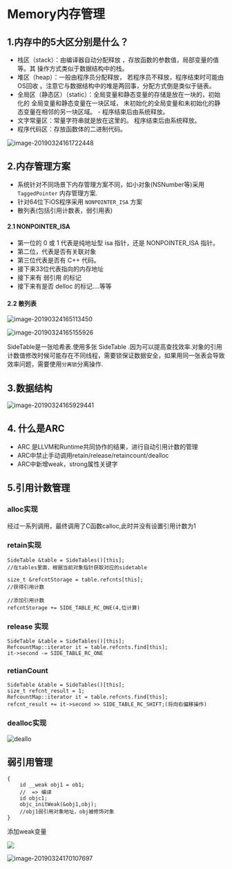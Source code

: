 # Memory内存管理

## 1.内存中的5大区分别是什么？
* 栈区（stack）：由编译器自动分配释放 ，存放函数的参数值，局部变量的值等。其 操作方式类似于数据结构中的栈。
* 堆区（heap）：一般由程序员分配释放， 若程序员不释放，程序结束时可能由OS回收 。注意它与数据结构中的堆是两回事，分配方式倒是类似于链表。
* 全局区（静态区）（static）：全局变量和静态变量的存储是放在一块的，初始化的 全局变量和静态变量在一块区域， 未初始化的全局变量和未初始化的静态变量在相邻的另一块区域。 - 程序结束后由系统释放。
* 文字常量区：常量字符串就是放在这里的。 程序结束后由系统释放。
* 程序代码区：存放函数体的二进制代码。

![image-20190324161722448](http://sylarimage.oss-cn-shenzhen.aliyuncs.com/2019-03-24-085314.jpg)


## 2.内存管理方案
* 系统针对不同场景下内存管理方案不同，如小对象(NSNumber等)采用 `TaggedPointer` 内存管理方案.
* 针对64位下iOS程序采用 `NONPOINTER_ISA` 方案
* 散列表(包括引用计数表，弱引用表)

#### 2.1 NONPOINTER_ISA
* 第一位的 0 或 1 代表是纯地址型 isa 指针，还是 NONPOINTER_ISA 指针。
* 第二位，代表是否有关联对象
* 第三位代表是否有 C++ 代码。
* 接下来33位代表指向的内存地址
* 接下来有 弱引用 的标记
* 接下来有是否 delloc 的标记....等等

#### 2.2 散列表

![image-20190324165113450](http://sylarimage.oss-cn-shenzhen.aliyuncs.com/2019-03-24-085318.jpg)

![image-20190324165155926](http://sylarimage.oss-cn-shenzhen.aliyuncs.com/2019-03-24-085324.jpg)



SideTable是一张哈希表.使用多张 SideTable .因为可以提高查找效率.对象的引用计数值修改时候可能存在不同线程，需要锁保证数据安全，如果用同一张表会导致效率问题，需要使用`分离锁`分离操作.



## 3.数据结构



![image-20190324165929441](http://sylarimage.oss-cn-shenzhen.aliyuncs.com/2019-03-24-085931.png)

## 4. 什么是ARC

* ARC 是LLVM和Runtime共同协作的结果，进行自动引用计数的管理
* ARC中禁止手动调用retain/release/retaincount/dealloc
* ARC中新增weak，strong属性关键字

## 5.引用计数管理
### alloc实现
经过一系列调用，最终调用了C函数calloc,此时并没有设置引用计数为1

### retain实现

```
SideTable &table = SideTables()[this];
//在tables里面，根据当前对象指针获取对应的sidetable

size_t &refcntStorage = table.refcnts[this];
//获得引用计数

//添加引用计数
refcntStorage += SIDE_TABLE_RC_ONE(4,位计算)
```

### release 实现

```
SideTable &table = SideTables()[this];
RefcountMap::iterator it = table.refcnts.find[this];
it->second -= SIDE_TABLE_RC_ONE
```

### retianCount

```
SideTable &table = SideTables()[this];
size_t refcnt_result = 1;
RefcountMap::iterator it = table.refcnts.find[this];
refcnt_result += it->second >> SIDE_TABLE_RC_SHIFT;(将向右偏移操作)
```

### dealloc实现
![deallo](http://img.isylar.com/media/dealloc.png)

## 弱引用管理

```
{
    id __weak obj1 = ob1; 
    //  => 编译 
    id objc1;
    objc_initWeak(&obj1,obj);
    //obj1弱引用对象地址，obj被修饰对象
}
```

添加weak变量

![](http://img.isylar.com/media/15475622619941.jpg)



![image-20190324170107697](http://sylarimage.oss-cn-shenzhen.aliyuncs.com/2019-03-24-090109.png)

